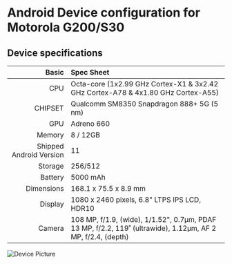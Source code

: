 # Android Device configuration for Motorola G200/S30

## Device specifications

Basic   | Spec Sheet
-------:|:-------------------------
CPU     | Octa-core (1x2.99 GHz Cortex-X1 & 3x2.42 GHz Cortex-A78 & 4x1.80 GHz Cortex-A55)
CHIPSET | Qualcomm SM8350 Snapdragon 888+ 5G (5 nm)
GPU     | Adreno 660
Memory  | 8 / 12GB
Shipped Android Version | 11
Storage | 256/512
Battery | 5000 mAh
Dimensions | 168.1 x 75.5 x 8.9 mm
Display | 1080 x 2460 pixels, 6.8" LTPS IPS LCD, HDR10
Camera  | 108 MP, f/1.9, (wide), 1/1.52", 0.7µm, PDAF 13 MP, f/2.2, 119˚ (ultrawide), 1.12µm, AF 2 MP, f/2.4, (depth)

![Device Picture](https://fdn2.gsmarena.com/vv/pics/motorola/motorola-moto-g200-5g-glacier-green-1.jpg)

